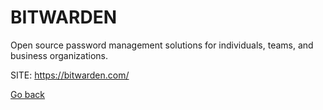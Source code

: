 # BITWARDEN

 Open source password management solutions for individuals,
 teams, and business organizations.
 
 SITE: https://bitwarden.com/

 [Go back](https://portable-linux-apps.github.io/apps.html)
